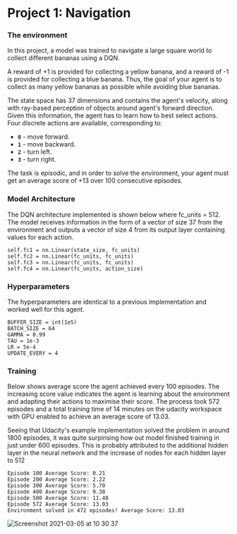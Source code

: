 [//]: # (Image References)


# Project 1: Navigation

### The environment

In this project, a model was trained to navigate a large square world to collect different bananas using a DQN.

A reward of +1 is provided for collecting a yellow banana, and a reward of -1 is provided for collecting a blue banana.  Thus, the goal of your agent is to collect as many yellow bananas as possible while avoiding blue bananas.  

The state space has 37 dimensions and contains the agent's velocity, along with ray-based perception of objects around agent's forward direction.  Given this information, the agent has to learn how to best select actions.  Four discrete actions are available, corresponding to:
- **`0`** - move forward.
- **`1`** - move backward.
- **`2`** - turn left.
- **`3`** - turn right.

The task is episodic, and in order to solve the environment, your agent must get an average score of +13 over 100 consecutive episodes.

### Model Architecture

The DQN architecture implemented is shown below where fc_units = 512. The model receives information in the form of a vector of size 37 from the environment and outputs a vector of size 4 from its output layer containing values for each action.

```
self.fc1 = nn.Linear(state_size, fc_units)
self.fc2 = nn.Linear(fc_units, fc_units)
self.fc3 = nn.Linear(fc_units, fc_units)
self.fc4 = nn.Linear(fc_units, action_size)
```

### Hyperparameters

The hyperparameters are identical to a previous implementation and worked well for this agent.

```
BUFFER_SIZE = int(1e5)
BATCH_SIZE = 64
GAMMA = 0.99
TAU = 1e-3
LR = 5e-4
UPDATE_EVERY = 4
```

### Training

Below shows average score the agent achieved every 100 episodes. The increasing score value indicates the agent is learning about the environment and adapting their actions to maximise their score. The process took 572 episodes and a total training time of 14 minutes on the udacity workspace with GPU enabled to achieve an average score of 13.03.

Seeing that Udacity's example implementation solved the problem in around 1800 episodes, it was quite surpirising how out model finished training in just under 600 episodes. This is probably attributed to the additional hidden layer in the neural network and the increase of nodes for each hidden layer to 512 

```
Episode 100	Average Score: 0.21
Episode 200	Average Score: 2.22
Episode 300	Average Score: 5.70
Episode 400	Average Score: 9.38
Episode 500	Average Score: 11.48
Episode 572	Average Score: 13.03
Environment solved in 472 episodes!	Average Score: 13.03
```

![Screenshot 2021-03-05 at 10 30 37](https://user-images.githubusercontent.com/74315440/110096061-d4e44800-7d9d-11eb-9d32-edd912059548.png)

